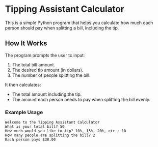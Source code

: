 # Tipping Assistant Calculator

This is a simple Python program that helps you calculate how much each person should pay when splitting a bill, including the tip.

## How It Works

The program prompts the user to input:
1. The total bill amount.
2. The desired tip amount (in dollars).
3. The number of people splitting the bill.

It then calculates:
- The total amount including the tip.
- The amount each person needs to pay when splitting the bill evenly.

### Example Usage

```plaintext
Welcome to the Tipping Assistant Calculator
What is your total bill? 50
How much would you like to tip? 10%, 15%, 20%, etc.: 10
How many people are splitting the bill? 2
Each person pays $30.00
